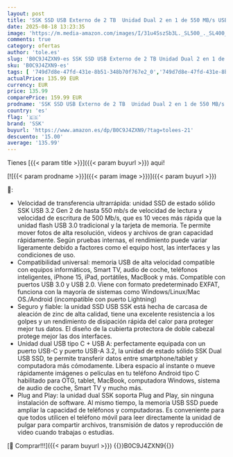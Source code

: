 ```yaml
---
layout: post
title: 'SSK SSD USB Externo de 2 TB  Unidad Dual 2 en 1 de 550 MB/s USB Tipo C + USB A 3.2 Gen2  Almacenamiento de Datos para iPhone 15/PS4/teléfono Android/Tableta/Windows/Mac'
date: 2025-08-18 13:23:35
image: 'https://m.media-amazon.com/images/I/31u4SszSb3L._SL500_._SL400_.jpg'
comments: true
category: ofertas
author: 'tole.es'
slug: 'B0C9J4ZXN9-es SSK SSD USB Externo de 2 TB Unidad Dual 2 en 1 de 550 MB/s...'
sku: 'B0C9J4ZXN9-es'
tags: [ '749d7d8e-47fd-431e-8b51-348b70f767e2_0','749d7d8e-47fd-431e-8b51-348b70f767e2_8501','Almacenamiento de datos','Almacenamiento de datos externo','Arborist Merchandising Root','CML-Tech','Computing & Storage','Electrónica','Informática','Memorias USB','Self Service','Special Features Stores','Tech all','iphone','ssk','🇪🇸', ]
actualPrice: 135.99 EUR
currency: EUR
price: 135.99
comparePrice: 159.99 EUR
prodname: 'SSK SSD USB Externo de 2 TB  Unidad Dual 2 en 1 de 550 MB/s USB Tipo C + USB A 3.2 Gen2  Almacenamiento de Datos para iPhone 15/PS4/teléfono Android/Tableta/Windows/Mac'
country: 'es'
flag: '🇪🇸'
brand: 'SSK'
buyurl: 'https://www.amazon.es/dp/B0C9J4ZXN9/?tag=tolees-21'
descuento: '15.00'
average: '135.99'
---
```


Tienes [{{< param title >}}]({{< param buyurl >}}) aqui!

[![{{< param prodname >}}]({{< param image >}})]({{< param buyurl >}})

🔎:

- Velocidad de transferencia ultrarrápida: unidad SSD de estado sólido SSK USB 3.2 Gen 2 de hasta 550 mb/s de velocidad de lectura y velocidad de escritura de 500 Mb/s, que es 10 veces más rápida que la unidad flash USB 3.0 tradicional y la tarjeta de memoria. Te permite mover fotos de alta resolución, videos y archivos de gran capacidad rápidamente. Según pruebas internas, el rendimiento puede variar ligeramente debido a factores como el equipo host, las interfaces y las condiciones de uso.
- Compatibilidad universal: memoria USB de alta velocidad compatible con equipos informáticos, Smart TV, audio de coche, teléfonos inteligentes, iPhone 15, iPad, portátiles, MacBook y más. Compatible con puertos USB 3.0 y USB 2.0. Viene con formato predeterminado EXFAT, funciona con la mayoría de sistemas como Windows/Linux/Mac OS./Android (incompatible con puerto Lightning)
- Seguro y fiable: la unidad SSD USB SSK está hecha de carcasa de aleación de zinc de alta calidad, tiene una excelente resistencia a los golpes y un rendimiento de disipación rápida del calor para proteger mejor tus datos. El diseño de la cubierta protectora de doble cabezal protege mejor las dos interfaces.
- Unidad dual USB tipo C + USB A: perfectamente equipada con un puerto USB-C y puerto USB-A 3.2, la unidad de estado sólido SSK Dual USB SSD, te permite transferir datos entre smartphone/tablet y computadora más cómodamente. Libera espacio al instante o mueve rápidamente imágenes o películas en tu teléfono Android tipo C habilitado para OTG, tablet, MacBook, computadora Windows, sistema de audio de coche, Smart TV y mucho más.
- Plug and Play: la unidad dual SSK soporta Plug and Play, sin ninguna instalación de software. Al mismo tiempo, la memoria USB SSD puede ampliar la capacidad de teléfonos y computadoras. Es conveniente para que todos utilicen el teléfono móvil para leer directamente la unidad de pulgar para compartir archivos, transmisión de datos y reproducción de video cuando trabajas o estudias.

[🛒 Comprar!!!]({{< param buyurl >}})
{{<world>}}B0C9J4ZXN9{{</world>}}
